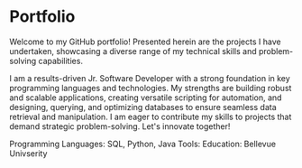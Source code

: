 # Portfolio
Welcome to my GitHub portfolio! Presented herein are the projects I have undertaken, showcasing a diverse range of my technical skills and problem-solving capabilities.

I am a results-driven Jr. Software Developer with a strong foundation in key programming languages and technologies. My strengths are building robust and scalable applications, creating versatile scripting for automation, and designing, querying, and optimizing databases to ensure seamless data retrieval and manipulation. I am eager to contribute my skills to projects that demand strategic problem-solving. Let's innovate together!

Programming Languages: SQL, Python, Java
Tools: 
Education: Bellevue Univserity 


